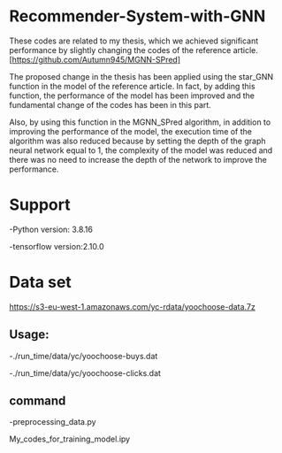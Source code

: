 # Recommender-System-with-GNN
These codes are related to my thesis, which we achieved significant performance by slightly changing the codes of the reference article.[https://github.com/Autumn945/MGNN-SPred]

The proposed change in the thesis has been applied using the star_GNN function in the model of the reference article. In fact, by adding this function, the performance of the model has been improved and the fundamental change of the codes has been in this part.

Also, by using this function in the MGNN_SPred algorithm, in addition to improving the performance of the model, the execution time of the algorithm was also reduced because by setting the depth of the graph neural network equal to 1, the complexity of the model was reduced and there was no need to increase the depth of the network to improve the performance.

# Support
-Python version: 3.8.16

-tensorflow version:2.10.0

# Data set
https://s3-eu-west-1.amazonaws.com/yc-rdata/yoochoose-data.7z
## Usage:
-./run_time/data/yc/yoochoose-buys.dat

-./run_time/data/yc/yoochoose-clicks.dat
## command
-preprocessing_data.py

My_codes_for_training_model.ipy

